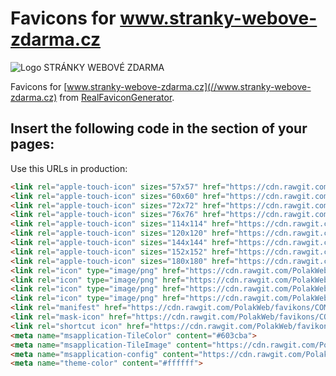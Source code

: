 Favicons for www.stranky-webove-zdarma.cz
=========================================

![Logo STRÁNKY WEBOVÉ ZDARMA](https://cdn.rawgit.com/PolakWeb/favikons/COMMIT/www.stranky-webove-zdarma.cz/the_favicon/favicon-96x96.png "Logo STRÁNKY WEBOVÉ ZDARMA")


Favicons for [www.stranky-webove-zdarma.cz](//www.stranky-webove-zdarma.cz) from [RealFaviconGenerator](http://realfavicongenerator.net/).


Insert the following code in the <head> section of your pages:
--------------------------------------------------------------

Use this URLs in production:

```html
<link rel="apple-touch-icon" sizes="57x57" href="https://cdn.rawgit.com/PolakWeb/favikons/COMMIT/www.stranky-webove-zdarma.cz/the_favicon/apple-touch-icon-57x57.png">
<link rel="apple-touch-icon" sizes="60x60" href="https://cdn.rawgit.com/PolakWeb/favikons/COMMIT/www.stranky-webove-zdarma.cz/the_favicon/apple-touch-icon-60x60.png">
<link rel="apple-touch-icon" sizes="72x72" href="https://cdn.rawgit.com/PolakWeb/favikons/COMMIT/www.stranky-webove-zdarma.cz/the_favicon/apple-touch-icon-72x72.png">
<link rel="apple-touch-icon" sizes="76x76" href="https://cdn.rawgit.com/PolakWeb/favikons/COMMIT/www.stranky-webove-zdarma.cz/the_favicon/apple-touch-icon-76x76.png">
<link rel="apple-touch-icon" sizes="114x114" href="https://cdn.rawgit.com/PolakWeb/favikons/COMMIT/www.stranky-webove-zdarma.cz/the_favicon/apple-touch-icon-114x114.png">
<link rel="apple-touch-icon" sizes="120x120" href="https://cdn.rawgit.com/PolakWeb/favikons/COMMIT/www.stranky-webove-zdarma.cz/the_favicon/apple-touch-icon-120x120.png">
<link rel="apple-touch-icon" sizes="144x144" href="https://cdn.rawgit.com/PolakWeb/favikons/COMMIT/www.stranky-webove-zdarma.cz/the_favicon/apple-touch-icon-144x144.png">
<link rel="apple-touch-icon" sizes="152x152" href="https://cdn.rawgit.com/PolakWeb/favikons/COMMIT/www.stranky-webove-zdarma.cz/the_favicon/apple-touch-icon-152x152.png">
<link rel="apple-touch-icon" sizes="180x180" href="https://cdn.rawgit.com/PolakWeb/favikons/COMMIT/www.stranky-webove-zdarma.cz/the_favicon/apple-touch-icon-180x180.png">
<link rel="icon" type="image/png" href="https://cdn.rawgit.com/PolakWeb/favikons/COMMIT/www.stranky-webove-zdarma.cz/the_favicon/favicon-32x32.png" sizes="32x32">
<link rel="icon" type="image/png" href="https://cdn.rawgit.com/PolakWeb/favikons/COMMIT/www.stranky-webove-zdarma.cz/the_favicon/android-chrome-192x192.png" sizes="192x192">
<link rel="icon" type="image/png" href="https://cdn.rawgit.com/PolakWeb/favikons/COMMIT/www.stranky-webove-zdarma.cz/the_favicon/favicon-96x96.png" sizes="96x96">
<link rel="icon" type="image/png" href="https://cdn.rawgit.com/PolakWeb/favikons/COMMIT/www.stranky-webove-zdarma.cz/the_favicon/favicon-16x16.png" sizes="16x16">
<link rel="manifest" href="https://cdn.rawgit.com/PolakWeb/favikons/COMMIT/www.stranky-webove-zdarma.cz/the_favicon/manifest.json">
<link rel="mask-icon" href="https://cdn.rawgit.com/PolakWeb/favikons/COMMIT/www.stranky-webove-zdarma.cz/the_favicon/safari-pinned-tab.svg" color="#5bbad5">
<link rel="shortcut icon" href="https://cdn.rawgit.com/PolakWeb/favikons/COMMIT/www.stranky-webove-zdarma.cz/the_favicon/favicon.ico">
<meta name="msapplication-TileColor" content="#603cba">
<meta name="msapplication-TileImage" content="https://cdn.rawgit.com/PolakWeb/favikons/COMMIT/www.stranky-webove-zdarma.cz/the_favicon/mstile-144x144.png">
<meta name="msapplication-config" content="https://cdn.rawgit.com/PolakWeb/favikons/COMMIT/www.stranky-webove-zdarma.cz/the_favicon/browserconfig.xml">
<meta name="theme-color" content="#ffffff">
```
